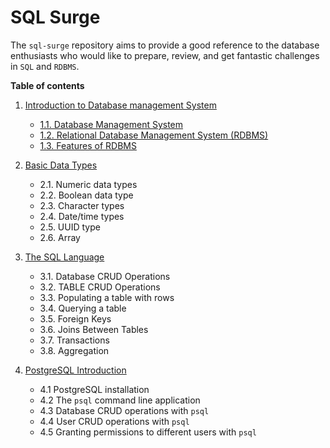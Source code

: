 # SQL Surge

The `sql-surge` repository aims to provide a good reference to the database
enthusiasts who would like to prepare, review, and get fantastic challenges in
`SQL` and `RDBMS`.


**Table of contents**

1. [Introduction to Database management System](course/c01-introduction/)
   - [1.1. Database Management System](#11-database-management-system)
   - [1.2. Relational Database Management System (RDBMS)](#12-relational-database-management-system-rdbms)
   - [1.3. Features of RDBMS](#13-features-of-rdbms)

2. [Basic Data Types](course/c02-data-types/)
    - 2.1. Numeric data types
    - 2.2. Boolean data type
    - 2.3. Character types
    - 2.4. Date/time types
    - 2.5. UUID type
    - 2.6. Array

3. [The SQL Language](course/c03-sql/)
     - 3.1. Database CRUD Operations
     - 3.2. TABLE CRUD Operations
     - 3.3. Populating a table with rows
     - 3.4. Querying a table
     - 3.5. Foreign Keys
     - 3.6. Joins Between Tables
     - 3.7. Transactions
     - 3.8. Aggregation

4. [PostgreSQL Introduction](course/c04-postgres/)
     - 4.1 PostgreSQL installation
     - 4.2 The `psql` command line application
     - 4.3 Database CRUD operations with `psql`
     - 4.4 User CRUD operations with `psql`
     - 4.5 Granting permissions to different users with `psql`
